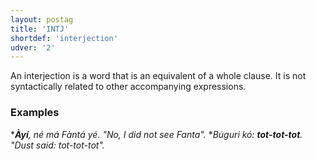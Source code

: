 ```yaml
---
layout: postag
title: 'INTJ'
shortdef: 'interjection'
udver: '2'
---
```



An interjection is a word that is an equivalent of a whole clause.
It is not syntactically related to other accompanying expressions.

### Examples 

*_<b>Àyí</b>, né má Fàntá yé. "No, I did not see Fanta"._
*_Búguri kó: <b>tot-tot-tot</b>. "Dust said: tot-tot-tot"._

<!-- Interlanguage links updated Út zář 29 20:22:58 CEST 2020 -->
